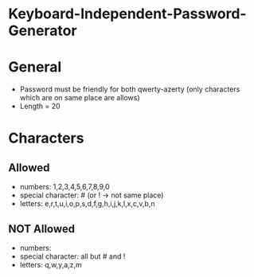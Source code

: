 # Keyboard-Independent-Password-Generator

# General
* Password must be friendly for both qwerty-azerty 
(only characters which are on same place are allows)
* Length = 20
	
# Characters
## Allowed
* numbers: 1,2,3,4,5,6,7,8,9,0
* special character: # (or ! -> not same place)
* letters: e,r,t,u,i,o,p,s,d,f,g,h,i,j,k,l,x,c,v,b,n
	
	
## NOT Allowed
* numbers: 
* special character: all but # and !
* letters: q,w,y,a,z,m
